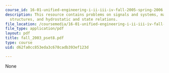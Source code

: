 ```yaml
---
course_id: 16-01-unified-engineering-i-ii-iii-iv-fall-2005-spring-2006
description: This resource contains problems on signals and systems, materials and
  structures, and hydrostatic and state relations.
file_location: /coursemedia/16-01-unified-engineering-i-ii-iii-iv-fall-2005-spring-2006/d62fa0cc853eda3c678cadb393ef123d_fall_2003_pset8.pdf
file_type: application/pdf
layout: pdf
title: fall_2003_pset8.pdf
type: course
uid: d62fa0cc853eda3c678cadb393ef123d

---
```

None